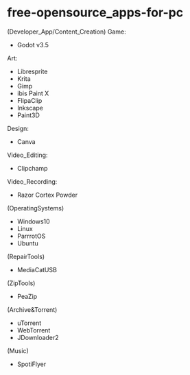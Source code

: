 # free-opensource_apps-for-pc

(Developer_App/Content_Creation)
Game:
- Godot v3.5

Art:
- Libresprite
- Krita
- Gimp
- ibis Paint X
- FlipaClip
- Inkscape
- Paint3D

Design:
- Canva

Video_Editing:
- Clipchamp

Video_Recording:
- Razor Cortex Powder

(OperatingSystems)
- Windows10
- Linux
- ParrrotOS
- Ubuntu

(RepairTools)
- MediaCatUSB

(ZipTools)
- PeaZip

(Archive&Torrent)
- uTorrent
- WebTorrent
- JDownloader2

(Music)
- SpotiFlyer

